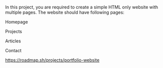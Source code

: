 In this project, you are required to create a simple HTML only website with multiple pages. The website should have following pages:

Homepage

Projects

Articles

Contact

https://roadmap.sh/projects/portfolio-website
